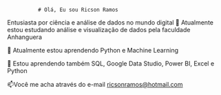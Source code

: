 	          # Olá, Eu sou Ricson Ramos
Entusiasta por ciência e análise de dados no mundo digital
🔭 Atualmente estou estudando análise e visualização de dados pela faculdade Anhanguera

🌱 Atualmente estou aprendendo Python e Machine Learning

💬 Estou aprendendo também SQL, Google Data Studio, Power BI, Excel e Python

📫Você me acha através do e-mail ricsonramos@hotmail.com 

